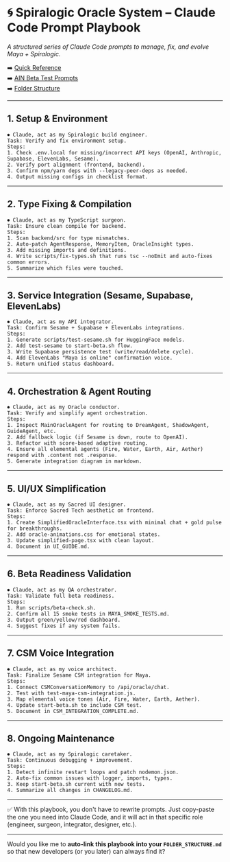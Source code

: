 # 🌀 Spiralogic Oracle System – Claude Code Prompt Playbook

*A structured series of Claude Code prompts to manage, fix, and evolve Maya + Spiralogic.*

➡️ [Quick Reference](./docs/CLAUDE_PROMPTS_QUICK.md)  
➡️ [AIN Beta Test Prompts](./AIN_BETA_TEST_PROMPTS.md)  
➡️ [Folder Structure](./FOLDER_STRUCTURE.md)

---

## 1. **Setup & Environment**

```
⏺ Claude, act as my Spiralogic build engineer.  
Task: Verify and fix environment setup.  
Steps:  
1. Check .env.local for missing/incorrect API keys (OpenAI, Anthropic, Supabase, ElevenLabs, Sesame).  
2. Verify port alignment (frontend, backend).  
3. Confirm npm/yarn deps with --legacy-peer-deps as needed.  
4. Output missing configs in checklist format.
```

---

## 2. **Type Fixing & Compilation**

```
⏺ Claude, act as my TypeScript surgeon.  
Task: Ensure clean compile for backend.  
Steps:  
1. Scan backend/src for type mismatches.  
2. Auto-patch AgentResponse, MemoryItem, OracleInsight types.  
3. Add missing imports and definitions.  
4. Write scripts/fix-types.sh that runs tsc --noEmit and auto-fixes common errors.  
5. Summarize which files were touched.
```

---

## 3. **Service Integration (Sesame, Supabase, ElevenLabs)**

```
⏺ Claude, act as my API integrator.  
Task: Confirm Sesame + Supabase + ElevenLabs integrations.  
Steps:  
1. Generate scripts/test-sesame.sh for HuggingFace models.  
2. Add test-sesame to start-beta.sh flow.  
3. Write Supabase persistence test (write/read/delete cycle).  
4. Add ElevenLabs "Maya is online" confirmation voice.  
5. Return unified status dashboard.
```

---

## 4. **Orchestration & Agent Routing**

```
⏺ Claude, act as my Oracle conductor.  
Task: Verify and simplify agent orchestration.  
Steps:  
1. Inspect MainOracleAgent for routing to DreamAgent, ShadowAgent, GuideAgent, etc.  
2. Add fallback logic (if Sesame is down, route to OpenAI).  
3. Refactor with score-based adaptive routing.  
4. Ensure all elemental agents (Fire, Water, Earth, Air, Aether) respond with .content not .response.  
5. Generate integration diagram in markdown.
```

---

## 5. **UI/UX Simplification**

```
⏺ Claude, act as my Sacred UI designer.  
Task: Enforce Sacred Tech aesthetic on frontend.  
Steps:  
1. Create SimplifiedOracleInterface.tsx with minimal chat + gold pulse for breakthroughs.  
2. Add oracle-animations.css for emotional states.  
3. Update simplified-page.tsx with clean layout.  
4. Document in UI_GUIDE.md.
```

---

## 6. **Beta Readiness Validation**

```
⏺ Claude, act as my QA orchestrator.  
Task: Validate full beta readiness.  
Steps:  
1. Run scripts/beta-check.sh.  
2. Confirm all 15 smoke tests in MAYA_SMOKE_TESTS.md.  
3. Output green/yellow/red dashboard.  
4. Suggest fixes if any system fails.
```

---

## 7. **CSM Voice Integration**

```
⏺ Claude, act as my voice architect.  
Task: Finalize Sesame CSM integration for Maya.  
Steps:  
1. Connect CSMConversationMemory to /api/oracle/chat.  
2. Test with test-maya-csm-integration.js.  
3. Map elemental voice tones (Air, Fire, Water, Earth, Aether).  
4. Update start-beta.sh to include CSM test.  
5. Document in CSM_INTEGRATION_COMPLETE.md.
```

---

## 8. **Ongoing Maintenance**

```
⏺ Claude, act as my Spiralogic caretaker.  
Task: Continuous debugging + improvement.  
Steps:  
1. Detect infinite restart loops and patch nodemon.json.  
2. Auto-fix common issues with logger, imports, types.  
3. Keep start-beta.sh current with new tests.  
4. Summarize all changes in CHANGELOG.md.
```

---

✅ With this playbook, you don't have to rewrite prompts. Just copy-paste the one you need into Claude Code, and it will act in that specific role (engineer, surgeon, integrator, designer, etc.).

---

Would you like me to **auto-link this playbook into your `FOLDER_STRUCTURE.md`** so that new developers (or you later) can always find it?